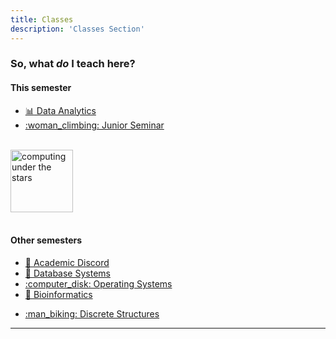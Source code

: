 ```yaml
---
title: Classes
description: 'Classes Section'
---
```

### So, what _**do**_ I teach here?

#### This semester

 + [:bar_chart: Data Analytics](/classes/dataanalytics/dataanalytics/)
 + [:woman_climbing: Junior Seminar](/classes/juniorseminar/juniorseminar/)

<center>
&#x200B;
</center>

<img src="/images/main/starComputing1.jpg" alt="computing under the stars" width="100"/>

<!-- <img src="/images/main/starComputing1.jpg" alt="computing under the stars" width="100" height="400"/> -->


<!-- add a line drop -->
<center>
&#x200B;
</center>

<!-- add a line drop -->
<!-- <center>
&#x200B;
</center> -->

#### Other semesters

 + [:compass: Academic Discord](/classes/academicdiscord/academicdiscord/)
 + [:thread: Database Systems](/classes/databasesystems/databasesystems/)
 + [:computer_disk: Operating Systems](/classes/operatingsystems/operatingsystems/)
 + [:dna: Bioinformatics](/classes/bioinformatics/bioinformatics/)
<!-- need to go to index on discretestructures since there are "blog files" to host there... -->
 + [:man_biking: Discrete Structures](/classes/discretestructures/)

---

<!-- ### Descriptions -->
